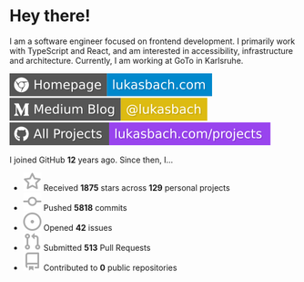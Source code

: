 # Hey there!

I am a software engineer focused on frontend development. I primarily work with TypeScript and React, and am interested in accessibility, infrastructure and architecture. Currently, I am working at GoTo in Karlsruhe.

[![Homepage](./icons/homepage.svg)](https://lukasbach.com)
[![Medium Blog](./icons/medium.svg)](https://medium.com/@lukasbach)
[![My Projects](./icons/projects.svg)](https://lukasbach.com/projects)

I joined GitHub **12** years ago. Since then, I...

- ![](./icons/star.svg) Received **1875** stars across **129** personal projects
- ![](./icons/commit.svg) Pushed **5818** commits
- ![](./icons/issues.svg) Opened **42** issues
- ![](./icons/pr.svg) Submitted **513** Pull Requests
- ![](./icons/repo.svg) Contributed to **0** public repositories
